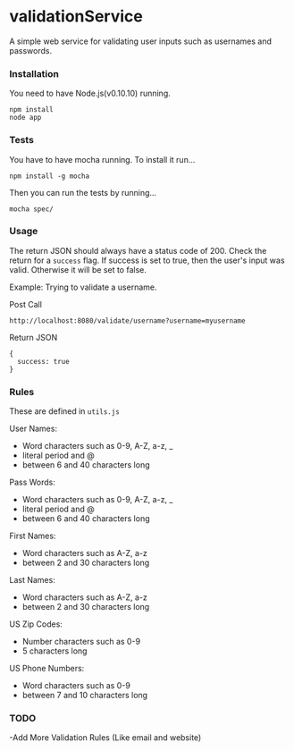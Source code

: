 validationService
=================

A simple web service for validating user inputs such as usernames and passwords.

### Installation
You need to have Node.js(v0.10.10) running.

```
npm install
node app
```

### Tests
You have to have mocha running. To install it run...
```
npm install -g mocha
```
Then you can run the tests by running...
```
mocha spec/
```

### Usage
The return JSON should always have a status code of 200. Check the return for a ```success``` flag. 
If success is set to true, then the user's input was valid. Otherwise it will be set to false.

Example:
Trying to validate a username.

Post Call
```
http://localhost:8080/validate/username?username=myusername
```

Return JSON
```
{
  success: true
}
```

### Rules
These are defined in ```utils.js```

User Names:
 * Word characters such as 0-9, A-Z, a-z, _
 * literal period and @
 * between 6 and 40 characters long

Pass Words:
 * Word characters such as 0-9, A-Z, a-z, _
 * literal period and @
 * between 6 and 40 characters long

First Names:
 * Word characters such as A-Z, a-z
 * between 2 and 30 characters long

Last Names:
 * Word characters such as A-Z, a-z
 * between 2 and 30 characters long

US Zip Codes:
 * Number characters such as 0-9
 * 5 characters long

US Phone Numbers:
 * Word characters such as 0-9
 * between 7 and 10 characters long

### TODO

-Add More Validation Rules (Like email and website)
